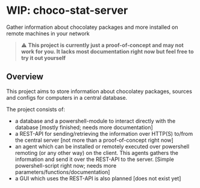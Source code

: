 # WIP: choco-stat-server

Gather information about chocolatey packages and more installed on remote machines in your network

> :warning: **This project is currently just a proof-of-concept and may not work for you. It lacks most documentation right now but feel free to try it out yourself**

## Overview

This project aims to store information about chocolatey packages, sources and configs for computers in a central database.

The project consists of:

- a database and a powershell-module to interact directly with the database [mostly finished; needs more documentation]
- a REST-API for sending/retrieving the information over HTTP(S) to/from the central server [not more than a proof-of-concept right now]
- an agent which can be installed or remotely executed over powershell remoting (or any other way) on the client. This agents gathers the information and send it over the REST-API to the server. [Simple powershell-script right now; needs more parameters/functions/documentation]
- a GUI which uses the REST-API is also planned [does not exist yet]
